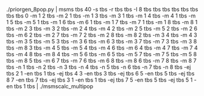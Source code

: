./priorgen_8pop.py | msms tbs 40 -s tbs -r tbs tbs -I 8 tbs tbs tbs tbs tbs tbs tbs tbs 0 -m 1 2 tbs -m 2 1 tbs -m 1 3 tbs -m 3 1 tbs -m 1 4 tbs -m 4 1 tbs -m 1 5 tbs -m 5 1 tbs -m 1 6 tbs -m 6 1 tbs -m 1 7 tbs -m 7 1 tbs -m 1 8 tbs -m 8 1 tbs -m 2 3 tbs -m 3 2 tbs -m 2 4 tbs -m 4 2 tbs -m 2 5 tbs -m 5 2 tbs -m 2 6 tbs -m 6 2 tbs -m 2 7 tbs -m 7 2 tbs -m 2 8 tbs -m 8 2 tbs -m 3 4 tbs -m 4 3 tbs -m 3 5 tbs -m 5 3 tbs -m 3 6 tbs -m 6 3 tbs -m 3 7 tbs -m 7 3 tbs -m 3 8 tbs -m 8 3 tbs -m 4 5 tbs -m 5 4 tbs -m 4 6 tbs -m 6 4 tbs -m 4 7 tbs -m 7 4 tbs -m 4 8 tbs -m 8 4 tbs -m 5 6 tbs -m 6 5 tbs -m 5 7 tbs -m 7 5 tbs -m 5 8 tbs -m 8 5 tbs -m 6 7 tbs -m 7 6 tbs -m 6 8 tbs -m 8 6 tbs -m 7 8 tbs -m 8 7 tbs -n 1 tbs -n 2 tbs -n 3 tbs -n 4 tbs -n 5 tbs -n 6 tbs -n 7 tbs -n 8 tbs -ej tbs 2 1 -en tbs 1 tbs -ej tbs 4 3 -en tbs 3 tbs -ej tbs 6 5 -en tbs 5 tbs -ej tbs 8 7 -en tbs 7 tbs -ej tbs 3 1 -en tbs 1 tbs -ej tbs 7 5 -en tbs 5 tbs -ej tbs 5 1 -en tbs 1 tbs | ./msmscalc_multipop

